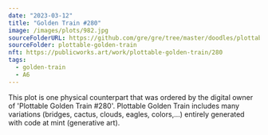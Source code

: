 ```yaml
---
date: "2023-03-12"
title: "Golden Train #280"
image: /images/plots/982.jpg
sourceFolderURL: https://github.com/gre/gre/tree/master/doodles/plottable-golden-train
sourceFolder: plottable-golden-train
nft: https://publicworks.art/work/plottable-golden-train/280
tags:
  - golden-train
  - A6
---
```


This plot is one physical counterpart that was ordered by the digital owner of 'Plottable Golden Train #280'. 
Plottable Golden Train includes many variations (bridges, cactus, clouds, eagles, colors,...) entirely generated with code at mint (generative art).
